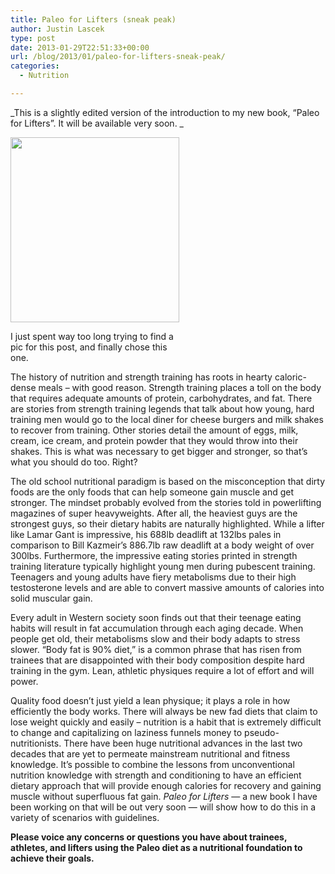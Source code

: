 ```yaml
---
title: Paleo for Lifters (sneak peak)
author: Justin Lascek
type: post
date: 2013-01-29T22:51:33+00:00
url: /blog/2013/01/paleo-for-lifters-sneak-peak/
categories:
  - Nutrition

---
```

_This is a slightly edited version of the introduction to my new book, &#8220;Paleo for Lifters&#8221;. It will be available very soon. _

<div id="attachment_8346" style="width: 280px" class="wp-caption alignright">
  <a href="/2013/01/eh.jpg"><img aria-describedby="caption-attachment-8346" data-attachment-id="8346" data-permalink="/blog/2013/01/paleo-for-lifters-sneak-peak/eh/" data-orig-file="/2013/01/eh.jpg" data-orig-size="475,522" data-comments-opened="1" data-image-meta="{&quot;aperture&quot;:&quot;0&quot;,&quot;credit&quot;:&quot;&quot;,&quot;camera&quot;:&quot;&quot;,&quot;caption&quot;:&quot;&quot;,&quot;created_timestamp&quot;:&quot;0&quot;,&quot;copyright&quot;:&quot;&quot;,&quot;focal_length&quot;:&quot;0&quot;,&quot;iso&quot;:&quot;0&quot;,&quot;shutter_speed&quot;:&quot;0&quot;,&quot;title&quot;:&quot;&quot;}" data-image-title="eh" data-image-description="" data-medium-file="/2013/01/eh-181x200.jpg" data-large-file="/2013/01/eh-450x494.jpg" class=" wp-image-8346 " title="eh" src="/2013/01/eh-450x494.jpg" alt="" width="270" height="296" srcset="/2013/01/eh-450x494.jpg 450w, /2013/01/eh-136x150.jpg 136w, /2013/01/eh.jpg 475w" sizes="(max-width: 270px) 100vw, 270px" /></a>
  
  <p id="caption-attachment-8346" class="wp-caption-text">
    I just spent way too long trying to find a pic for this post, and finally chose this one.
  </p>
</div>

The history of nutrition and strength training has roots in hearty caloric-dense meals – with good reason. Strength training places a toll on the body that requires adequate amounts of protein, carbohydrates, and fat. There are stories from strength training legends that talk about how young, hard training men would go to the local diner for cheese burgers and milk shakes to recover from training. Other stories detail the amount of eggs, milk, cream, ice cream, and protein powder that they would throw into their shakes. This is what was necessary to get bigger and stronger, so that’s what you should do too. Right?

The old school nutritional paradigm is based on the misconception that dirty foods are the only foods that can help someone gain muscle and get stronger. The mindset probably evolved from the stories told in powerlifting magazines of super heavyweights. After all, the heaviest guys are the strongest guys, so their dietary habits are naturally highlighted. While a lifter like Lamar Gant is impressive, his 688lb deadlift at 132lbs pales in comparison to Bill Kazmeir’s 886.7lb raw deadlift at a body weight of over 300lbs. Furthermore, the impressive eating stories printed in strength training literature typically highlight young men during pubescent training. Teenagers and young adults have fiery metabolisms due to their high testosterone levels and are able to convert massive amounts of calories into solid muscular gain.

Every adult in Western society soon finds out that their teenage eating habits will result in fat accumulation through each aging decade. When people get old, their metabolisms slow and their body adapts to stress slower. “Body fat is 90% diet,” is a common phrase that has risen from trainees that are disappointed with their body composition despite hard training in the gym. Lean, athletic physiques require a lot of effort and will power.

Quality food doesn’t just yield a lean physique; it plays a role in how efficiently the body works. There will always be new fad diets that claim to lose weight quickly and easily – nutrition is a habit that is extremely difficult to change and capitalizing on laziness funnels money to pseudo-nutritionists. There have been huge nutritional advances in the last two decades that are yet to permeate mainstream nutritional and fitness knowledge. It’s possible to combine the lessons from unconventional nutrition knowledge with strength and conditioning to have an efficient dietary approach that will provide enough calories for recovery and gaining muscle without superfluous fat gain. _Paleo for Lifters_ &#8212; a new book I have been working on that will be out very soon &#8212; will show how to do this in a variety of scenarios with guidelines.

**Please voice any concerns or questions you have about trainees, athletes, and lifters using the Paleo diet as a nutritional foundation to achieve their goals.**

